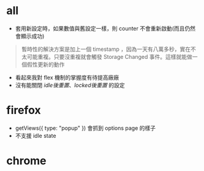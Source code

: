 # all
- 套用新設定時，如果數值與舊設定一樣，則 counter 不會重新啟動(而且仍然會顯示成功)
> 暫時性的解決方案是加上一個 timestamp ，因為一天有八萬多秒，實在不太可能重複。只要沒重複就會觸發 Storage Changed 事件。這樣就能做一個假性更新的動作
- 看起來我對 flex 機制的掌握度有待提高廠廠
- 沒有能關閉 *idle後重置*、*locked後重置* 的設定

# firefox
- getViews({ type: "popup" }) 會抓到 options page 的樣子
- 不支援 idle state

# chrome